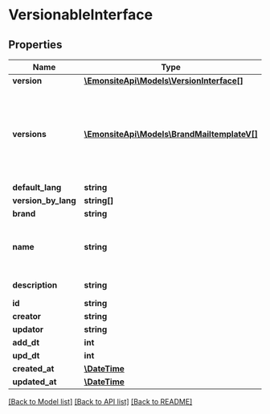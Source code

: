 # VersionableInterface

## Properties
Name | Type | Description | Notes
------------ | ------------- | ------------- | -------------
**version** | [**\EmonsiteApi\Models\VersionInterface[]**](VersionInterface.md) |  | [optional] 
**versions** | [**\EmonsiteApi\Models\BrandMailtemplateV[]**](BrandMailtemplateV.md) | IMPLEMENTEZ le mapping dans l&#x27;entity TODO trouver comment le faire dynamiquement avec un listener doctrine | [optional] 
**default_lang** | **string** |  | [optional] 
**version_by_lang** | **string[]** |  | [optional] 
**brand** | **string** |  | [optional] 
**name** | **string** | a l&#x27;air d&#x27;être useless vu que c&#x27;est le nom de la brand qui est repris en fait. | [optional] 
**description** | **string** | encore plus useless | [optional] 
**id** | **string** |  | [optional] 
**creator** | **string** |  | [optional] 
**updator** | **string** |  | [optional] 
**add_dt** | **int** |  | [optional] 
**upd_dt** | **int** |  | [optional] 
**created_at** | [**\DateTime**](\DateTime.md) |  | [optional] 
**updated_at** | [**\DateTime**](\DateTime.md) |  | [optional] 

[[Back to Model list]](../../README.md#documentation-for-models) [[Back to API list]](../../README.md#documentation-for-api-endpoints) [[Back to README]](../../README.md)

